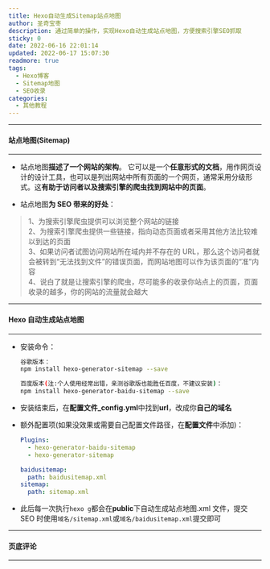 ```yaml
---
title: Hexo自动生成Sitemap站点地图
author: 圣奇宝枣
description: 通过简单的操作，实现Hexo自动生成站点地图，方便搜索引擎SEO抓取
sticky: 0
date: 2022-06-16 22:01:14
updated: 2022-06-17 15:07:30
readmore: true
tags:
  - Hexo博客
  - Sitemap地图
  - SEO收录
categories:
  - 其他教程
---
```


---

#### **站点地图(Sitemap)**

---

- 站点地图**描述了一个网站的架构**。 它可以是一个**任意形式的文档**，用作网页设计的设计工具，也可以是列出网站中所有页面的一个网页，通常采用分级形式。这**有助于访问者以及搜索引擎的爬虫找到网站中的页面**。

- 站点地图**为 SEO 带来的好处**：

<!-- more -->

> 1、为搜索引擎爬虫提供可以浏览整个网站的链接  
> 2、为搜索引擎爬虫提供一些链接，指向动态页面或者采用其他方法比较难以到达的页面  
> 3、如果访问者试图访问网站所在域内并不存在的 URL，那么这个访问者就会被转到“无法找到文件”的错误页面，而网站地图可以作为该页面的“准”内容  
> 4、说白了就是让搜索引擎的爬虫，尽可能多的收录你站点上的页面，页面收录的越多，你的网站的流量就会越大

---

#### **Hexo 自动生成站点地图**

---

- 安装命令：

  ```bash
  谷歌版本：
  npm install hexo-generator-sitemap --save

  百度版本(注:个人使用经常出错，亲测谷歌版也能胜任百度，不建议安装)：
  npm install hexo-generator-baidu-sitemap --save
  ```

- 安装结束后，在**配置文件\_config.yml**中找到**url**，改成你**自己的域名**

- 额外配置项(如果没效果或需要自己配置文件路径，在**配置文件**中添加)：

  ```yaml
  Plugins:
    - hexo-generator-baidu-sitemap
    - hexo-generator-sitemap

  baidusitemap:
    path: baidusitemap.xml
  sitemap:
    path: sitemap.xml
  ```

- 此后每一次执行`hexo g`都会在**public**下自动生成站点地图.xml 文件，提交 SEO 时使用`域名/sitemap.xml`或`域名/baidusitemap.xml`提交即可

---

#### **页底评论**

---
